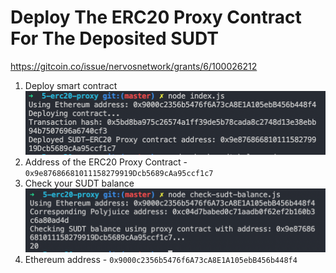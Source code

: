 # Deploy The ERC20 Proxy Contract For The Deposited SUDT

https://gitcoin.co/issue/nervosnetwork/grants/6/100026212

1. Deploy smart contract ![](./deploy.png)
2. Address of the ERC20 Proxy Contract - `0x9e87686681011158279919Dcb5689cAa95ccf1c7`
3. Check your SUDT balance ![](./balance.png)
4. Ethereum address - `0x9000c2356b5476f6A73cA8E1A105ebB456b448f4`
